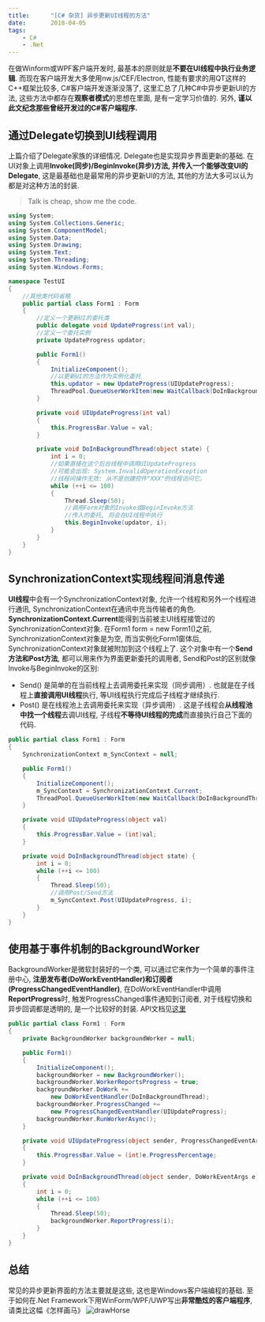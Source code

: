 ```yaml
---
title:      "[C# 杂货] 异步更新UI线程的方法"
date:       2018-04-05
tags:
    - C#
    - .Net
---
```


在做Winform或WPF客户端开发时, 最基本的原则就是**不要在UI线程中执行业务逻辑**. 而现在客户端开发大多使用nw.js/CEF/Electron, 性能有要求的用QT这样的C++框架比较多, C#客户端开发逐渐没落了, 这里汇总了几种C#中异步更新UI的方法, 这些方法中都存在**观察者模式**的思想在里面, 是有一定学习价值的. 另外, **谨以此文纪念那些曾经开发过的C#客户端程序.** 

## 通过Delegate切换到UI线程调用
上篇介绍了Delegate家族的详细情况. Delegate也是实现异步界面更新的基础. 在UI对象上调用**Invoke(同步)/BeginInvoke(异步)**方法, 并传入一个能够改变UI的**Delegate**, 这是最基础也是最常用的异步更新UI的方法, 其他的方法大多可以认为都是对这种方法的封装.    
>Talk is cheap, show me the code.  

```csharp
using System;
using System.Collections.Generic;
using System.ComponentModel;
using System.Data;
using System.Drawing;
using System.Text;
using System.Threading;
using System.Windows.Forms;

namespace TestUI
{
    //其他类代码省略
    public partial class Form1 : Form
    {
        //定义一个更新UI的委托类
        public delegate void UpdateProgress(int val);
        //定义一个委托实例
        private UpdateProgress updator;

        public Form1()
        {
            InitializeComponent();
            //以更新UI的方法作为实例化委托
            this.updator = new UpdateProgress(UIUpdateProgress);
            ThreadPool.QueueUserWorkItem(new WaitCallback(DoInBackgroundThread));
        }

        private void UIUpdateProgress(int val)
        {
            this.ProgressBar.Value = val;
        }

        private void DoInBackgroundThread(object state) {
            int i = 0;
            //如果直接在这个后台线程中调用UIUpdateProgress
            //可能会出现: System.InvalidOperationException
            //线程间操作无效: 从不是创建控件"XXX"的线程访问它。
            while (++i <= 100)
            {
                Thread.Sleep(50);
                //调用Form对象的Invoke或BeginInvoke方法
                //传入的委托, 将会在UI线程中执行
                this.BeginInvoke(updator, i);
            }
        }
    }
}
```

## SynchronizationContext实现线程间消息传递
**UI线程**中会有一个SynchronizationContext对象, 允许一个线程和另外一个线程进行通讯, SynchronizationContext在通讯中充当传输者的角色. **SynchronizationContext.Current**能得到当前被主UI线程接管过的SynchronizationContext对象. 在Form1 form = new Form1()之前, SynchronizationContext对象是为空, 而当实例化Form1窗体后, SynchronizationContext对象就被附加到这个线程上了. 这个对象中有一个**Send方法和Post方法**, 都可以用来作为界面更新委托的调用者, Send和Post的区别就像Invoke与BeginInvoke的区别:
- Send() 是简单的在当前线程上去调用委托来实现（同步调用）. 也就是在子线程上**直接调用UI线程**执行, 等UI线程执行完成后子线程才继续执行.
- Post() 是在线程池上去调用委托来实现（异步调用）. 这是子线程会**从线程池中找一个线程**去调UI线程, 子线程**不等待UI线程的完成**而直接执行自己下面的代码.

```csharp
public partial class Form1 : Form
{
    SynchronizationContext m_SyncContext = null;

    public Form1()
    {
        InitializeComponent();
        m_SyncContext = SynchronizationContext.Current;
        ThreadPool.QueueUserWorkItem(new WaitCallback(DoInBackgroundThread));
    }

    private void UIUpdateProgress(object val)
    {
        this.ProgressBar.Value = (int)val;
    }

    private void DoInBackgroundThread(object state) {
        int i = 0;
        while (++i <= 100)
        {
            Thread.Sleep(50);
            //调用Post/Send方法
            m_SyncContext.Post(UIUpdateProgress, i);
        }
    }
}
```

## 使用基于事件机制的BackgroundWorker
BackgroundWorker是微软封装好的一个类, 可以通过它来作为一个简单的事件注册中心, **注册发布者(DoWorkEventHandler)**和**订阅者(ProgressChangedEventHandler)**, 在DoWorkEventHandler中调用**ReportProgress**时, 触发ProgressChanged事件通知到订阅者, 对于线程切换和异步回调都是透明的, 是一个比较好的封装. API文档见[这里](https://docs.microsoft.com/zh-cn/dotnet/api/system.componentmodel.backgroundworker?view=netframework-4.7.1)
```csharp
public partial class Form1 : Form
{
    private BackgroundWorker backgroundWorker = null;

    public Form1()
    {
        InitializeComponent();
        backgroundWorker = new BackgroundWorker();
        backgroundWorker.WorkerReportsProgress = true;
        backgroundWorker.DoWork +=
            new DoWorkEventHandler(DoInBackgroundThread);
        backgroundWorker.ProgressChanged += 
            new ProgressChangedEventHandler(UIUpdateProgress);
        backgroundWorker.RunWorkerAsync();
    }

    private void UIUpdateProgress(object sender, ProgressChangedEventArgs e)
    {
        this.ProgressBar.Value = (int)e.ProgressPercentage;
    }

    private void DoInBackgroundThread(object sender, DoWorkEventArgs e)
    {
        int i = 0;
        while (++i <= 100)
        {
            Thread.Sleep(50);
            backgroundWorker.ReportProgress(i);
        }
    }
}
```

## 总结
常见的异步更新界面的方法主要就是这些, 这也是Windows客户端编程的基础. 至于如何在.Net Framework下用WinForm/WPF/UWP写出**非常酷炫的客户端程序**, 请类比这幅《怎样画马》
![drawHorse](//filecdn.code2life.top/draw-horse.jpg)
